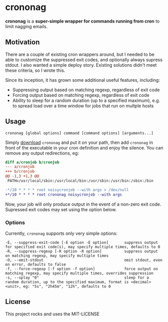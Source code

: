 # crononag

**crononag** is a **super-simple wrapper for commands running from cron** to
limit nagging emails.

## Motivation

There are a couple of existing cron wrappers around, but I needed to be able to
customize the suppressed exit codes, and optionally always supress stdout.  I
also wanted a simple deploy story.  Existing solutions didn't meet these
criteria, so I wrote this.

Since its inception, it has grown some additional useful features, including:

- Suppressing output based on matching regexp, regardless of exit code
- Forcing output based on matching regexp, regardless of exit code
- Ability to sleep for a random duration (up to a specified maximum), e.g. to
  spread load over a time window for jobs that run on multple hosts

## Usage

```
crononag [global options] command [command options] [arguments...]
```

Simply [download](https://github.com/pdf/crononag/releases/latest)
`crononag` and put it on your path, then add `crononag` in front of the
executable in your cron definition and enjoy the silence.  You can remove any
output redirections, eg:

```diff
diff a/cronjob b/cronjob
--- a/cronjob
+++ b/cronjob
@@ -1,3 +1,3 @@
 PATH=/usr/local/sbin:/usr/local/bin:/usr/sbin:/usr/bin:/sbin:/bin

-*/10 * * * * root noisycronjob --with args > /dev/null
+*/10 * * * * root crononag noisycronjob --with args
```

Now, your job will only produce output in the event of a non-zero exit code.
Supressed exit codes may set using the option below.

### Options

Currently, `crononag` supports only very simple options:

```
-E, --suppress-exit-code [-E option -E option]       suppress output for specified exit code(s), may specify multiple times, defaults to 0
-R, --suppress-regexp [-R option -R option]          suppress output on matching regexp, may specify multiple times
-O, --omit-stdout                                    omit stdout, even on error, defaults to false
-f, --force-regexp [-f option -f option]             force output on matching regexp, may specify multiple times, overrides suppression
-s, --splay "0"                                      sleep for a random duration, up to the specified maximum, format is <decimal><unit>, eg: "5s", "2h45m", "12h", defaults to 0
```

## License

This project rocks and uses the MIT-LICENSE
